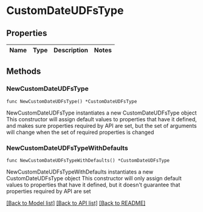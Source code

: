 # CustomDateUDFsType

## Properties

Name | Type | Description | Notes
------------ | ------------- | ------------- | -------------

## Methods

### NewCustomDateUDFsType

`func NewCustomDateUDFsType() *CustomDateUDFsType`

NewCustomDateUDFsType instantiates a new CustomDateUDFsType object
This constructor will assign default values to properties that have it defined,
and makes sure properties required by API are set, but the set of arguments
will change when the set of required properties is changed

### NewCustomDateUDFsTypeWithDefaults

`func NewCustomDateUDFsTypeWithDefaults() *CustomDateUDFsType`

NewCustomDateUDFsTypeWithDefaults instantiates a new CustomDateUDFsType object
This constructor will only assign default values to properties that have it defined,
but it doesn't guarantee that properties required by API are set


[[Back to Model list]](../README.md#documentation-for-models) [[Back to API list]](../README.md#documentation-for-api-endpoints) [[Back to README]](../README.md)


